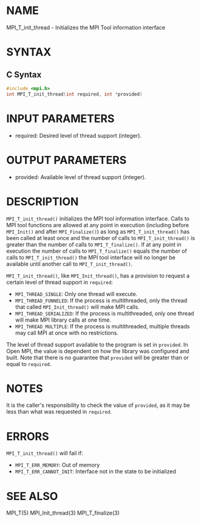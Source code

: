 # NAME

MPI_T_init_thread - Initializes the MPI Tool information interface

# SYNTAX

## C Syntax

```c
#include <mpi.h>
int MPI_T_init_thread(int required, int *provided)
```

# INPUT PARAMETERS

* required: Desired level of thread support (integer).

# OUTPUT PARAMETERS

* provided: Available level of thread support (integer).

# DESCRIPTION

`MPI_T_init_thread()` initializes the MPI tool information interface.  Calls to
MPI tool functions are allowed at any point in execution (including before
`MPI_Init()` and after `MPI_Finalize()`) as long as `MPI_T_init_thread()` has
been called at least once and the number of calls to `MPI_T_init_thread()` is
greater than the number of calls to `MPI_T_finalize()`. If at any point in
execution the number of calls to `MPI_T_finalize()` equals the number of calls
to `MPI_T_init_thread()` the MPI tool interface will no longer be available
until another call to `MPI_T_init_thread()`.

`MPI_T_init_thread()`, like `MPI_Init_thread()`, has a provision to request a
certain level of thread support in `required`:

* `MPI_THREAD_SINGLE`: Only one thread will execute.
* `MPI_THREAD_FUNNELED`: If the process is multithreaded, only the thread that
  called `MPI_Init_thread()` will make MPI calls.
* `MPI_THREAD_SERIALIZED`: If the process is multithreaded, only one thread will
  make MPI library calls at one time.
* `MPI_THREAD_MULTIPLE`: If the process is multithreaded, multiple threads may
  call MPI at once with no restrictions.

The level of thread support available to the program is set in
`provided`. In Open MPI, the value is dependent on how the library was
configured and built. Note that there is no guarantee that
`provided` will be greater than or equal to `required`.

# NOTES

It is the caller's responsibility to check the value of `provided`,
as it may be less than what was requested in `required`.

# ERRORS

`MPI_T_init_thread()` will fail if:

* `MPI_T_ERR_MEMORY`: Out of memory
* `MPI_T_ERR_CANNOT_INIT`: Interface not in the state to be initialized

# SEE ALSO

MPI_T(5)
MPI_Init_thread(3)
MPI_T_finalize(3)
